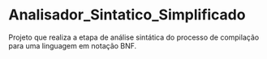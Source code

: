 # Analisador_Sintatico_Simplificado
Projeto que realiza a etapa de análise sintática do processo de compilação para uma linguagem em notação BNF.
